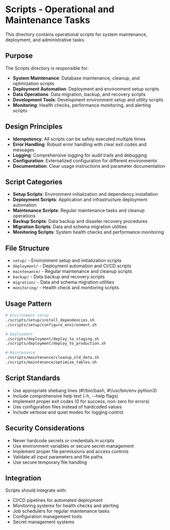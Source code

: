# Scripts - Operational and Maintenance Tasks

This directory contains operational scripts for system maintenance, deployment, and administrative tasks.

## Purpose

The Scripts directory is responsible for:
- **System Maintenance**: Database maintenance, cleanup, and optimization scripts
- **Deployment Automation**: Deployment and environment setup scripts
- **Data Operations**: Data migration, backup, and recovery scripts
- **Development Tools**: Development environment setup and utility scripts
- **Monitoring**: Health checks, performance monitoring, and alerting scripts

## Design Principles

- **Idempotency**: All scripts can be safely executed multiple times
- **Error Handling**: Robust error handling with clear exit codes and messages
- **Logging**: Comprehensive logging for audit trails and debugging
- **Configuration**: Externalized configuration for different environments
- **Documentation**: Clear usage instructions and parameter documentation

## Script Categories

- **Setup Scripts**: Environment initialization and dependency installation
- **Deployment Scripts**: Application and infrastructure deployment automation
- **Maintenance Scripts**: Regular maintenance tasks and cleanup operations
- **Backup Scripts**: Data backup and disaster recovery procedures
- **Migration Scripts**: Data and schema migration utilities
- **Monitoring Scripts**: System health checks and performance monitoring

## File Structure

- `setup/` - Environment setup and initialization scripts
- `deployment/` - Deployment automation and CI/CD scripts
- `maintenance/` - Regular maintenance and cleanup scripts
- `backup/` - Data backup and recovery scripts
- `migration/` - Data and schema migration utilities
- `monitoring/` - Health check and monitoring scripts

## Usage Pattern

```bash
# Environment setup
./scripts/setup/install_dependencies.sh
./scripts/setup/configure_environment.sh

# Deployment
./scripts/deployment/deploy_to_staging.sh
./scripts/deployment/deploy_to_production.sh

# Maintenance
./scripts/maintenance/cleanup_old_data.sh
./scripts/maintenance/optimize_tables.sh
```

## Script Standards

- Use appropriate shebang lines (#!/bin/bash, #!/usr/bin/env python3)
- Include comprehensive help text (-h, --help flags)
- Implement proper exit codes (0 for success, non-zero for errors)
- Use configuration files instead of hardcoded values
- Include verbose and quiet modes for logging control

## Security Considerations

- Never hardcode secrets or credentials in scripts
- Use environment variables or secure secret management
- Implement proper file permissions and access controls
- Validate all input parameters and file paths
- Use secure temporary file handling

## Integration

Scripts should integrate with:
- CI/CD pipelines for automated deployment
- Monitoring systems for health checks and alerting
- Job schedulers for regular maintenance tasks
- Configuration management tools
- Secret management systems